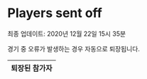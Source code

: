 # Players sent off
최종 업데이트: 2020년 12월 22일 15시 35분


경기 중 오류가 발생하는 경우 자동으로 퇴장됩니다.


| 퇴장된 참가자 |
|:---:|
